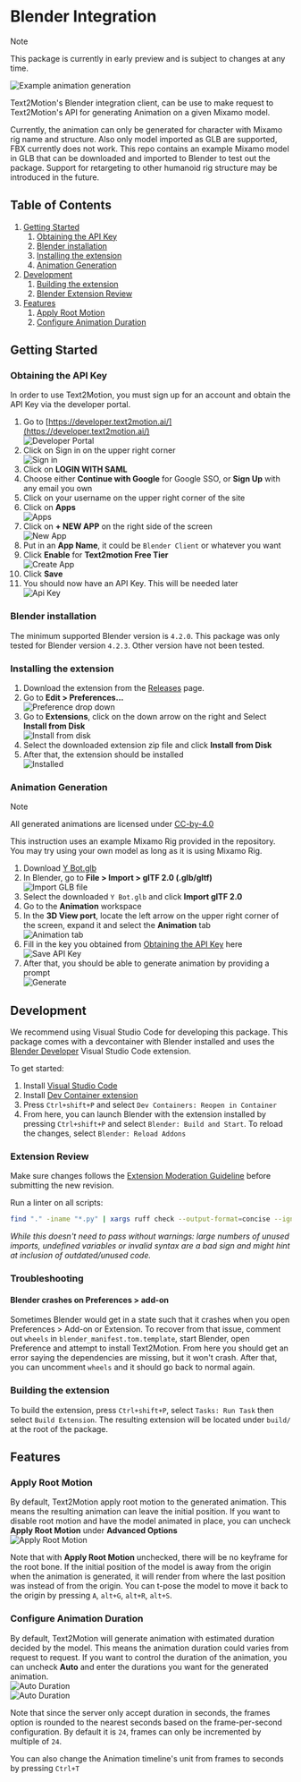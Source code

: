 # Blender Integration

> [!NOTE]
> This package is currently in early preview and is subject to changes at any time.

![Example animation generation](images/generate_animation_example.gif)

Text2Motion's Blender integration client, can be use to make request to Text2Motion's API for generating Animation on a given Mixamo model.

Currently, the animation can only be generated for character with Mixamo rig name and structure. Also only model imported as GLB are supported, FBX currently does not work. This repo contains an example Mixamo model in GLB that can be downloaded and imported to Blender to test out the package. Support for retargeting to other humanoid rig structure may be introduced in the future.

## Table of Contents

1. [Getting Started](#getting-started)
   1. [Obtaining the API Key](#obtaining-the-api-key)
   2. [Blender installation](#blender-installation)
   3. [Installing the extension](#installing-the-extension)
   4. [Animation Generation](#animation-generation)
2. [Development](#development)
   1. [Building the extension](#building-the-extension)
   2. [Blender Extension Review](#extension-review)
3. [Features](#features)
   1. [Apply Root Motion](#apply-root-motion)
   2. [Configure Animation Duration](#configure-animation-duration)

## Getting Started

### Obtaining the API Key

In order to use Text2Motion, you must sign up for an account and obtain the API Key via the developer portal.

1. Go to [https://developer.text2motion.ai/](https://developer.text2motion.ai/)  
![Developer Portal](images/Obtaining_API_Key-Portal.png)
2. Click on Sign in on the upper right corner  
![Sign in](images/Obtaining_API_Key-Sign_In.png)
3. Click on **LOGIN WITH SAML**
4. Choose either **Continue with Google** for Google SSO, or **Sign Up** with any email you own
5. Click on your username on the upper right corner of the site
6. Click on **Apps**  
![Apps](images/Obtaining_API_Key-Apps.png)
7. Click on **+ NEW APP** on the right side of the screen  
![New App](images/Obtaining_API_Key-New_App.png)
8. Put in an **App Name**, it could be `Blender Client` or whatever you want
9. Click **Enable** for **Text2motion Free Tier**  
![Create App](images/Obtaining_API_Key-Create_App.png)
10. Click **Save**
11. You should now have an API Key. This will be needed later  
![Api Key](images/Obtaining_API_Key-Key.png)

### Blender installation

The minimum supported Blender version is `4.2.0`. This package was only tested for Blender version `4.2.3`. Other version have not been tested.

### Installing the extension

1. Download the extension from the [Releases](https://github.com/text2motion/blender-integration/releases) page.
2. Go to **Edit > Preferences...**  
![Preference drop down](images/Installing-Preference.png)
3. Go to **Extensions**, click on the down arrow on the right and Select **Install from Disk**  
![Install from disk](images/Installing-Install_from_Disk.png)
4. Select the downloaded extension zip file and click **Install from Disk**
5. After that, the extension should be installed  
![Installed](images/Installing-Done.png)

### Animation Generation

> [!NOTE]
> All generated animations are licensed under [CC-by-4.0](https://creativecommons.org/licenses/by/4.0/)

This instruction uses an example Mixamo Rig provided in the repository. You may try using your own model as long as it is using Mixamo Rig.

1. Download [Y Bot.glb](https://github.com/text2motion/blender-integration/raw/refs/tags/releases/0.1.0/assets/Y%20Bot.glb?download=)
2. In Blender, go to **File > Import > glTF 2.0 (.glb/gltf)**  
![Import GLB file](images/Animation_Generation-Import_GLB.png)
3. Select the downloaded `Y Bot.glb` and click **Import glTF 2.0**
4. Go to the **Animation** workspace
5. In the **3D View port**, locate the left arrow on the upper right corner of the screen, expand it and select the **Animation** tab  
![Animation tab](images/Animation_Generation-Animation_tab.gif)
6. Fill in the key you obtained from [Obtaining the API Key](#obtaining-the-api-key) here  
![Save API Key](images/Animation_Generation-Save_API_Key.png)
7. After that, you should be able to generate animation by providing a prompt  
![Generate](images/Animation_Generation-Generate.png)

## Development

We recommend using Visual Studio Code for developing this package. This package comes with a devcontainer with Blender installed and uses the [Blender Developer](https://marketplace.visualstudio.com/items?itemName=JacquesLucke.blender-development) Visual Studio Code extension.

To get started:

1. Install [Visual Studio Code](https://code.visualstudio.com/)
2. Install [Dev Container extension](https://marketplace.visualstudio.com/items?itemName=ms-vscode-remote.remote-containers)
3. Press `Ctrl+shift+P` and select `Dev Containers: Reopen in Container`
4. From here, you can launch Blender with the extension installed by pressing `Ctrl+shift+P` and select `Blender: Build and Start`. To reload the changes, select `Blender: Reload Addons`

### Extension Review

Make sure changes follows the [Extension Moderation Guideline](https://developer.blender.org/docs/features/extensions/moderation/guidelines/) before submitting the new revision.

Run a linter on all scripts:

```bash
find "." -iname "*.py" | xargs ruff check --output-format=concise --ignore=E402,E741,E731
```

*While this doesn't need to pass without warnings: large numbers of unused imports, undefined variables or invalid syntax are a bad sign and might hint at inclusion of outdated/unused code.*

### Troubleshooting

#### Blender crashes on Preferences > add-on

Sometimes Blender would get in a state such that it crashes when you open Preferences > Add-on or Extension. To recover from that issue, comment out `wheels` in `blender_manifest.tom.template`, start Blender, open Preference and attempt to install Text2Motion. From here you should get an error saying the dependencies are missing, but it won't crash. After that, you can uncomment `wheels` and it should go back to normal again.

### Building the extension

To build the extension, press `Ctrl+shift+P`, select `Tasks: Run Task` then select `Build Extension`. The resulting extension will be located under `build/` at the root of the package.

## Features

### Apply Root Motion

By default, Text2Motion apply root motion to the generated animation. This means the resulting animation can leave the initial position. If you want to disable root motion and have the model animated in place, you can uncheck **Apply Root Motion** under **Advanced Options**  
![Apply Root Motion](images/Features_apply-root-motion.gif)

Note that with **Apply Root Motion** unchecked, there will be no keyframe for the root bone. If the initial position of the model is away from the origin when the animation is generated, it will render from where the last position was instead of from the origin. You can t-pose the model to move it back to the origin by pressing `A`, `alt+G`, `alt+R`, `alt+S`.

### Configure Animation Duration

By default, Text2Motion will generate animation with estimated duration decided by the model. This means the animation duration could varies from request to request. If you want to control the duration of the animation, you can uncheck **Auto** and enter the durations you want for the generated animation.  
![Auto Duration](images/Feature_Auto-Duration.png)  
![Auto Duration](images/Feature_Manual-Duration.png)

Note that since the server only accept duration in seconds, the frames option is rounded to the nearest seconds based on the frame-per-second configuration. By default it is `24`, frames can only be incremented by multiple of `24`.

You can also change the Animation timeline's unit from frames to seconds by pressing `Ctrl+T`
